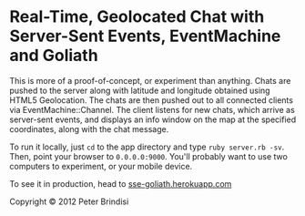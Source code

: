 # Real-Time, Geolocated Chat with Server-Sent Events, EventMachine and Goliath

This is more of a proof-of-concept, or experiment than anything. Chats are pushed to the server along with latitude and longitude obtained using HTML5 Geolocation. The chats are then pushed out to all connected clients via EventMachine::Channel. The client listens for new chats, which arrive as server-sent events, and displays an info window on the map at the specified coordinates, along with the chat message.

To run it locally, just <code>cd</code> to the app directory and type <code>ruby server.rb -sv</code>. Then, point your browser to <code>0.0.0.0:9000</code>. You'll probably want to use two computers to experiment, or your mobile device.

To see it in production, head to [sse-goliath.herokuapp.com](http://sse-goliath.herokuapp.com)

Copyright &copy; 2012 Peter Brindisi
